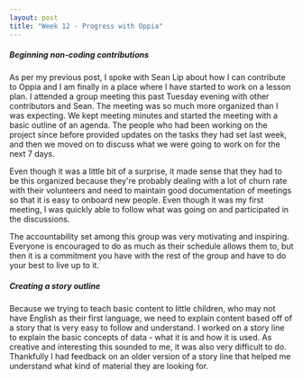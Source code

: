 ```yaml
---
layout: post
title: "Week 12 - Progress with Oppia"
---
```


##### Beginning non-coding contributions
As per my previous post, I spoke with Sean Lip about how I can contribute to Oppia and I am finally in a place where I have started to work on a lesson plan. I attended a group meeting this past Tuesday evening with other contributors and Sean. The meeting was so much more organized than I was expecting. We kept meeting minutes and started the meeting with a basic outline of an agenda. The people who had been working on the project since before provided updates on the tasks they had set last week, and then we moved on to discuss what we were going to work on for the next 7 days. 
<!--more-->


Even though it was a little bit of a surprise, it made sense that they had to be this organized because they're probably dealing with a lot of churn rate with their volunteers and need to maintain good documentation of meetings so that it is easy to onboard new people. Even though it was my first meeting, I was quickly able to follow what was going on and participated in the discussions. 

The accountability set among this group was very motivating and inspiring. Everyone is encouraged to do as much as their schedule allows them to, but then it is a commitment you have with the rest of the group and have to do your best to live up to it. 


##### Creating a story outline
Because we trying to teach basic content to little children, who may not have English as their first language, we need to explain content based off of a story that is very easy to follow and understand. I worked on a story line to explain the basic concepts of data - what it is and how it is used. As creative and interesting this sounded to me, it was also very difficult to do. Thankfully I had feedback on an older version of a story line that helped me understand what kind of material they are looking for. 
